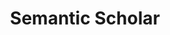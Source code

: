 ---
description: A free, AI-powered research tool for scientific literature
record_last_updated: Fri, 04 Feb 2022 17:09:21 GMT
shortname: semantic_scholar
title: Semantic Scholar
uuid: d9da1d7e-7a22-4a2f-a698-84f6afc84c73
website_link: https://www.semanticscholar.org/
---